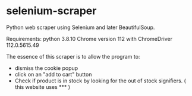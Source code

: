 # selenium-scraper

Python web scraper using Selenium and later BeautifulSoup.

Requirements: python 3.8.10
Chrome version 112 with ChromeDriver 112.0.5615.49

The essence of this scraper is to allow the program to:
- dismiss the cookie popup
- click on an "add to cart" button
- Check if product is in stock by looking for the out of stock signifiers. ( this website uses *** )
